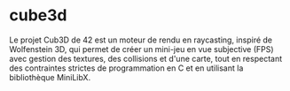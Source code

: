 # cube3d
Le projet Cub3D de 42 est un moteur de rendu en raycasting, inspiré de Wolfenstein 3D, qui permet de créer un mini-jeu en vue subjective (FPS) avec gestion des textures, des collisions et d'une carte, tout en respectant des contraintes strictes de programmation en C et en utilisant la bibliothèque MiniLibX.
